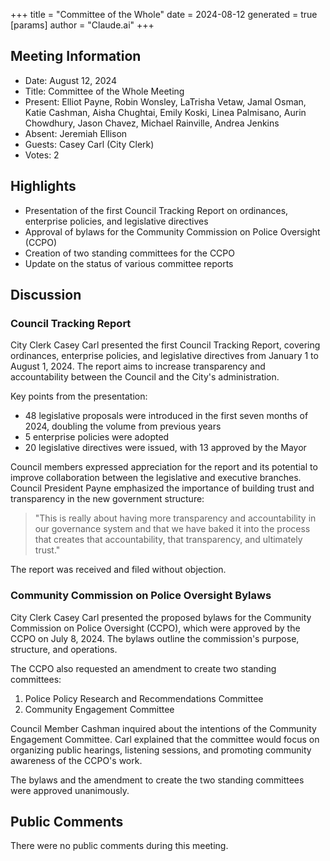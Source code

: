 +++
title = "Committee of the Whole"
date = 2024-08-12
 generated = true
[params]
  author = "Claude.ai"
+++

## Meeting Information

- Date: August 12, 2024
- Title: Committee of the Whole Meeting
- Present: Elliot Payne, Robin Wonsley, LaTrisha Vetaw, Jamal Osman, Katie Cashman, Aisha Chughtai, Emily Koski, Linea Palmisano, Aurin Chowdhury, Jason Chavez, Michael Rainville, Andrea Jenkins
- Absent: Jeremiah Ellison
- Guests: Casey Carl (City Clerk)
- Votes: 2

## Highlights

- Presentation of the first Council Tracking Report on ordinances, enterprise policies, and legislative directives
- Approval of bylaws for the Community Commission on Police Oversight (CCPO)
- Creation of two standing committees for the CCPO
- Update on the status of various committee reports

## Discussion

### Council Tracking Report

City Clerk Casey Carl presented the first Council Tracking Report, covering ordinances, enterprise policies, and legislative directives from January 1 to August 1, 2024. The report aims to increase transparency and accountability between the Council and the City's administration.

Key points from the presentation:
- 48 legislative proposals were introduced in the first seven months of 2024, doubling the volume from previous years
- 5 enterprise policies were adopted
- 20 legislative directives were issued, with 13 approved by the Mayor

Council members expressed appreciation for the report and its potential to improve collaboration between the legislative and executive branches. Council President Payne emphasized the importance of building trust and transparency in the new government structure:

> "This is really about having more transparency and accountability in our governance system and that we have baked it into the process that creates that accountability, that transparency, and ultimately trust."

The report was received and filed without objection.

### Community Commission on Police Oversight Bylaws

City Clerk Casey Carl presented the proposed bylaws for the Community Commission on Police Oversight (CCPO), which were approved by the CCPO on July 8, 2024. The bylaws outline the commission's purpose, structure, and operations.

The CCPO also requested an amendment to create two standing committees:
1. Police Policy Research and Recommendations Committee
2. Community Engagement Committee

Council Member Cashman inquired about the intentions of the Community Engagement Committee. Carl explained that the committee would focus on organizing public hearings, listening sessions, and promoting community awareness of the CCPO's work.

The bylaws and the amendment to create the two standing committees were approved unanimously.

## Public Comments

There were no public comments during this meeting.
